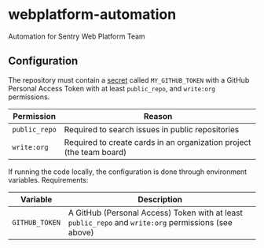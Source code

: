 # webplatform-automation
Automation for Sentry Web Platform Team

## Configuration

The repository must contain a
[secret](https://docs.github.com/en/actions/reference/encrypted-secrets) called
`MY_GITHUB_TOKEN` with a GitHub Personal Access Token with at least
`public_repo`, and `write:org` permissions.

| Permission | Reason |
| ---------- | ------ |
| `public_repo` | Required to search issues in public repositories |
| `write:org` | Required to create cards in an organization project (the team board) |

If running the code locally, the configuration is done through environment
variables. Requirements:

| Variable       | Description |
| -------------- | ----------- |
| `GITHUB_TOKEN` | A GitHub (Personal Access) Token with at least `public_repo` and `write:org` permissions (see above) |
